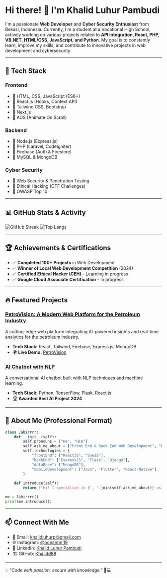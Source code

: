 # Hi there! 👋 I'm Khalid Luhur Pambudi

I'm a passionate **Web Developer** and **Cyber Security Enthusiast** from Bekasi, Indonesia. Currently, I'm a student at a Vocational High School, actively working on various projects related to **API integration, React, PHP, VB.NET, HTML/CSS, JavaScript, and Python**. My goal is to constantly learn, improve my skills, and contribute to innovative projects in web development and cybersecurity.

---

## 🚀 Tech Stack

### **Frontend**

- 🔹 HTML, CSS, JavaScript (ES6+)
- 🔹 React.js (Hooks, Context API)
- 🔹 Tailwind CSS, Bootstrap
- 🔹 Next.js
- 🔹 AOS (Animate On Scroll)

### **Backend**

- 🔹 Node.js (Express.js)
- 🔹 PHP (Laravel, CodeIgniter)
- 🔹 Firebase (Auth & Firestore)
- 🔹 MySQL & MongoDB

### **Cyber Security**

- 🔹 Web Security & Penetration Testing
- 🔹 Ethical Hacking (CTF Challenges)
- 🔹 OWASP Top 10

---

## 📊 GitHub Stats & Activity

![GitHub Streak](https://github-readme-streak-stats.herokuapp.com/?user=Khalidd88&theme=dark&hide_border=true)
![Top Langs](https://github-readme-stats.vercel.app/api/top-langs/?username=Khalidd88&layout=compact&theme=dark&hide_border=true)

---

## 🏆 Achievements & Certifications

- ✅ **Completed 100+ Projects** in Web Development
- ✅ **Winner of Local Web Development Competition** (2024)
- ✅ **Certified Ethical Hacker (CEH)** - Learning in progress
- ✅ **Google Cloud Associate Certification** - In progress

---

## 🔥 Featured Projects

### [PetroVision: A Modern Web Platform for the Petroleum Industry](https://github.com/Khalidd88/PetroVision)

A cutting-edge web platform integrating AI-powered insights and real-time analytics for the petroleum industry.

- **Tech Stack:** React, Tailwind, Firebase, Express.js, MongoDB
- 🌍 **Live Demo:** [PetroVision](https://your-demo-link.com)

### [AI Chatbot with NLP](https://github.com/Khalidd88/AI-Chatbot)

A conversational AI chatbot built with NLP techniques and machine learning.

- **Tech Stack:** Python, TensorFlow, Flask, React.js
- 🏆 **Awarded Best AI Project 2024**

---

## 📂 About Me (Professional Format)

```python
class Jahirrrr:
    def __init__(self):
        self.pronouns = ["He", "Him"]
        self.ask_me_about = ["Front End & Back End Web Development", "Mobile Development"]
        self.technologies = {
            "frontEnd": ["ReactJS", "VueJS"],
            "backEnd": ["ExpressJS", "Flask", "Django"],
            "dataBase": ["MongoDB"],
            "mobileDevelopment": ["Java", "Flutter", "React-Native"]
        }
    
    def introduce(self):
        return f"Hi! I specialize in {', '.join(self.ask_me_about)} using technologies like {', '.join(self.technologies['frontEnd'] + self.technologies['backEnd'])}."

me = Jahirrrr()
print(me.introduce())
```

---

## 📫 Connect With Me

- 📧 Email: [khalidluhurp@gmail.com](mailto:khalidluhurp@gmail.com)
- 🌐 Instagram: [@oceannn.19](https://www.instagram.com/oceannn.19)
- 🔗 LinkedIn: [Khalid Luhur Pambudi](https://www.linkedin.com/in/khalid-luhur-pambudi)
- 🏗️ GitHub: [Khalidd88](https://github.com/Khalidd88)

---

💡 *"Code with passion, secure with knowledge."* 🚀💻
